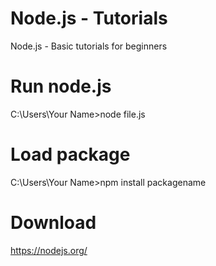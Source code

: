 # Node.js - Tutorials
Node.js - Basic tutorials for beginners


# Run node.js
C:\Users\Your Name>node file.js


# Load package
C:\Users\Your Name>npm install packagename


# Download
https://nodejs.org/

